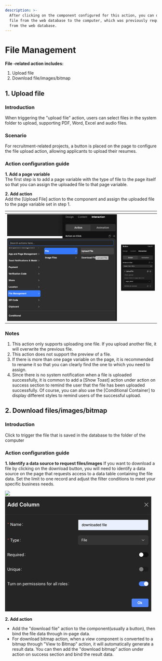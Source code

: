 ```yaml
---
description: >-
  After clicking on the component configured for this action, you can download a
  file from the web database to the computer, which was previously requested
  from the web database.
---
```


# File Management

**File -related action includes:**

1. Upload file
2. Download file/images/bitmap

## 1. Upload file

### Introduction

When triggering the "upload file" action, users can select files in the system folder to upload, supporting PDF, Word, Excel and audio files.

### Scenario

For recruitment-related projects, a button is placed on the page to configure the file upload action, allowing applicants to upload their resumes.

### Action configuration guide

**1. Add a page variable**\
The first step is to add a page variable with the type of file to the page itself so that you can assign the uploaded file to that page variable.

**2. Add action**\
Add the \[Upload File] action to the component and assign the uploaded file to the page variable set in step 1.

<table data-header-hidden><thead><tr><th width="364"></th><th></th></tr></thead><tbody><tr><td><img src="../.gitbook/assets/1 (13).png" alt="" data-size="original"></td><td><img src="../.gitbook/assets/2 (9).png" alt="" data-size="original"></td></tr></tbody></table>

### Notes

1. This action only supports uploading one file. If you upload another file, it will overwrite the previous file.
2. This action does not support the preview of a file.
3. If there is more than one page variable on the page, it is recommended to rename it so that you can clearly find the one to which you need to assign.
4. Since there is no system notification when a file is uploaded successfully, it is common to add a \[Show Toast] action under action on success section to remind the user that the file has been uploaded successfully. Of course, you can also use the \[Conditional Container] to display different styles to remind users of the successful upload.

## 2. Download files/images/bitmap

### Introduction

Click to trigger the file that is saved in the database to the folder of the computer

### Action configuration guide

**1. Identify a data source to request files/images** If you want to download a file by clicking on the download button, you will need to identify a data source on the page that requests access to a data table containing the file data. Set the limit to one record and adjust the filter conditions to meet your specific business needs.

![](https://functorz.feishu.cn/space/api/box/stream/download/asynccode/?code=NTZlNTA4YTAyYTVkOTFiMTBjNDM0MGQzODk1ODNmYjBfRlhuVUpNVlF5NXRUS29iMFZ0NDI0NVJ5T1Q2T0tVUEtfVG9rZW46UktQUGJqWHdTb3Fxc1N4a2x5MWN3YWRhbnhkXzE3MTUzMTM4NzU6MTcxNTMxNzQ3NV9WNA) ![](<../.gitbook/assets/image (7) (1).png>)

**2. Add action**

* Add the "download file" action to the component(usually a button), then bind the file data through in-page data.
* For download bitmap action, when a view component is converted to a bitmap through "View to Bitmap" action, it will automatically generate a result data. You can then add the "download bitmap" action under action on success section and bind the result data.
